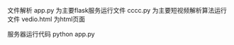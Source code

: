 文件解析
  app.py 为主要flask服务运行文件
  cccc.py 为主要短视频解析算法运行文件
  vedio.html 为html页面

服务器运行代码
  python app.py

